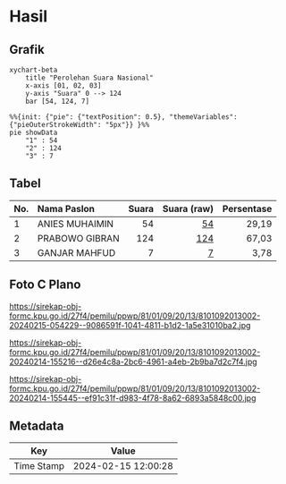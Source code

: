 # Hasil

## Grafik

```mermaid
xychart-beta
    title "Perolehan Suara Nasional"
    x-axis [01, 02, 03]
    y-axis "Suara" 0 --> 124
    bar [54, 124, 7]
```

```mermaid
%%{init: {"pie": {"textPosition": 0.5}, "themeVariables": {"pieOuterStrokeWidth": "5px"}} }%%
pie showData
    "1" : 54
    "2" : 124
    "3" : 7
```

## Tabel

| No. | Nama Paslon    | Suara | Suara (raw) | Persentase |
|:--- |:-------------- | -----:| -----------:| ----------:|
| 1   | ANIES MUHAIMIN | 54    | [54][p-1]   | 29,19      |
| 2   | PRABOWO GIBRAN | 124   | [124][p-2]  | 67,03      |
| 3   | GANJAR MAHFUD  | 7     | [7][p-3]    | 3,78       |


[p-1]: https://github.com/gigit-pemilu/pemilu-2024/blob/main/pilpres/hitung-suara/sub/81-maluku/sub/01-maluku-tengah/sub/09-banda/sub/2013-boiyauw/sub/002-tps/sub/paslon-1.txt
[p-2]: https://github.com/gigit-pemilu/pemilu-2024/blob/main/pilpres/hitung-suara/sub/81-maluku/sub/01-maluku-tengah/sub/09-banda/sub/2013-boiyauw/sub/002-tps/sub/paslon-2.txt
[p-3]: https://github.com/gigit-pemilu/pemilu-2024/blob/main/pilpres/hitung-suara/sub/81-maluku/sub/01-maluku-tengah/sub/09-banda/sub/2013-boiyauw/sub/002-tps/sub/paslon-3.txt

## Foto C Plano

https://sirekap-obj-formc.kpu.go.id/27f4/pemilu/ppwp/81/01/09/20/13/8101092013002-20240215-054229--9086591f-1041-4811-b1d2-1a5e31010ba2.jpg

https://sirekap-obj-formc.kpu.go.id/27f4/pemilu/ppwp/81/01/09/20/13/8101092013002-20240214-155216--d26e4c8a-2bc6-4961-a4eb-2b9ba7d2c7f4.jpg

https://sirekap-obj-formc.kpu.go.id/27f4/pemilu/ppwp/81/01/09/20/13/8101092013002-20240214-155445--ef91c31f-d983-4f78-8a62-6893a5848c00.jpg


## Metadata

| Key        | Value               |
| ---------- | ------------------- |
| Time Stamp | 2024-02-15 12:00:28 |



